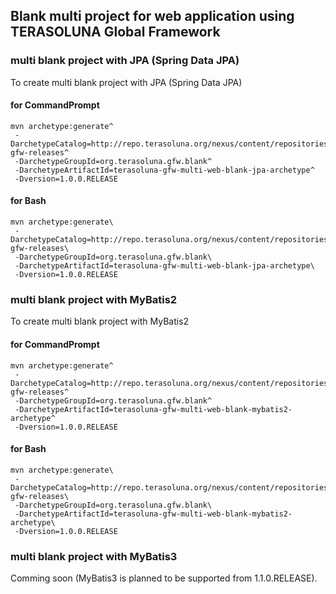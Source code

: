 ## Blank multi project for web application using TERASOLUNA Global Framework 

### multi blank project with JPA (Spring Data JPA)

To create multi blank project with JPA (Spring Data JPA)

#### for CommandPrompt
```
mvn archetype:generate^
 -DarchetypeCatalog=http://repo.terasoluna.org/nexus/content/repositories/terasoluna-gfw-releases^
 -DarchetypeGroupId=org.terasoluna.gfw.blank^
 -DarchetypeArtifactId=terasoluna-gfw-multi-web-blank-jpa-archetype^
 -Dversion=1.0.0.RELEASE
```

#### for Bash

```
mvn archetype:generate\
 -DarchetypeCatalog=http://repo.terasoluna.org/nexus/content/repositories/terasoluna-gfw-releases\
 -DarchetypeGroupId=org.terasoluna.gfw.blank\
 -DarchetypeArtifactId=terasoluna-gfw-multi-web-blank-jpa-archetype\
 -Dversion=1.0.0.RELEASE
```

### multi blank project with MyBatis2

To create multi blank project with MyBatis2

#### for CommandPrompt
```
mvn archetype:generate^
 -DarchetypeCatalog=http://repo.terasoluna.org/nexus/content/repositories/terasoluna-gfw-releases^
 -DarchetypeGroupId=org.terasoluna.gfw.blank^
 -DarchetypeArtifactId=terasoluna-gfw-multi-web-blank-mybatis2-archetype^
 -Dversion=1.0.0.RELEASE
```

#### for Bash

```
mvn archetype:generate\
 -DarchetypeCatalog=http://repo.terasoluna.org/nexus/content/repositories/terasoluna-gfw-releases\
 -DarchetypeGroupId=org.terasoluna.gfw.blank\
 -DarchetypeArtifactId=terasoluna-gfw-multi-web-blank-mybatis2-archetype\
 -Dversion=1.0.0.RELEASE
```

### multi blank project with MyBatis3

Comming soon (MyBatis3 is planned to be supported from 1.1.0.RELEASE). 

